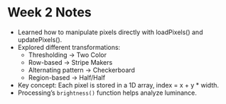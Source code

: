 # Week 2 Notes

- Learned how to manipulate pixels directly with loadPixels() and updatePixels().
- Explored different transformations:
  - Thresholding → Two Color
  - Row-based → Stripe Makers
  - Alternating pattern → Checkerboard
  - Region-based → Half/Half
- Key concept: Each pixel is stored in a 1D array, index = x + y * width.
- Processing’s `brightness()` function helps analyze luminance.
